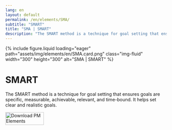 ```yaml
---
lang: en
layout: default
permalink: /en/elements/SMA/
subtitle: "SMART"
title: "SMA | SMART"
description: "The SMART method is a technique for goal setting that ensures goals are specific, measurable, achievable, relevant, and time-bound. It helps set clear and realistic goals."
---
```


{% include figure.liquid loading="eager" path="assets/img/elements/en/SMA.card.png" class="img-fluid" width="300" height="300" alt="SMA | SMART" %}

# SMART

The SMART method is a technique for goal setting that ensures goals are specific, measurable, achievable, relevant, and time-bound. It helps set clear and realistic goals.

<a href="https://apps.apple.com/app/apple-store/id6738084498?pt=127441684&ct=website&mt=8">
  <img src="{{ "assets/img/en/appstore.png" | relative_url }}" width="120" height="40" alt="Download PM Elements">
</a>

